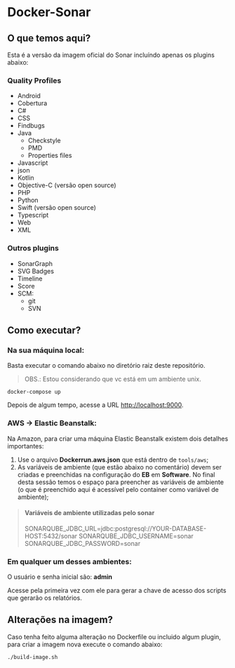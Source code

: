# Docker-Sonar  
  
## O que temos aqui?  
  
Esta é a versão da imagem oficial do Sonar incluíndo apenas os plugins abaixo:  
  
### Quality Profiles  
  
- Android
- Cobertura  
- C#  
- CSS  
- Findbugs
- Java  
  - Checkstyle  
  - PMD  
  - Properties files  
- Javascript  
- json  
- Kotlin  
- Objective-C (versão open source)  
- PHP  
- Python  
- Swift (versão open source)  
- Typescript  
- Web  
- XML  
  
### Outros plugins  
  
- SonarGraph  
- SVG Badges  
- Timeline  
- Score  
- SCM:  
  - git  
  - SVN  
  
  
## Como executar?  

### Na sua máquina local:

Basta executar o comando abaixo no diretório raiz deste repositório.  
  
> OBS.: Estou considerando que vc está em um ambiente unix.  
  
```
docker-compose up
```  
  
Depois de algum tempo, acesse a URL [http://localhost:9000](http://localhost:9000).  
  

### AWS -> Elastic Beanstalk:

Na Amazon, para criar uma máquina Elastic Beanstalk existem dois detalhes importantes:

1. Use o arquivo **Dockerrun.aws.json** que está dentro de ```tools/aws```;
2. As variáveis de ambiente (que estão abaixo no comentário) devem ser criadas e preenchidas na configuração do **EB** em **Software**. No final desta sessão temos o espaço para preencher as variáveis de ambiente (o que é preenchido aqui é acessível pelo container como variável de ambiente);

> #### Variáveis de ambiente utilizadas pelo sonar  
> SONARQUBE_JDBC_URL=jdbc:postgresql://YOUR-DATABASE-HOST:5432/sonar
> SONARQUBE_JDBC_USERNAME=sonar
> SONARQUBE_JDBC_PASSWORD=sonar


### Em qualquer um desses ambientes:

O usuário e senha inicial são: **admin**  

Acesse pela primeira vez com ele para gerar a chave de acesso dos scripts que gerarão os relatórios.  

## Alterações na imagem?  

Caso tenha feito alguma alteração no Dockerfile ou incluido algum plugin, para criar a imagem nova execute o comando abaixo:  

```
./build-image.sh
```  
